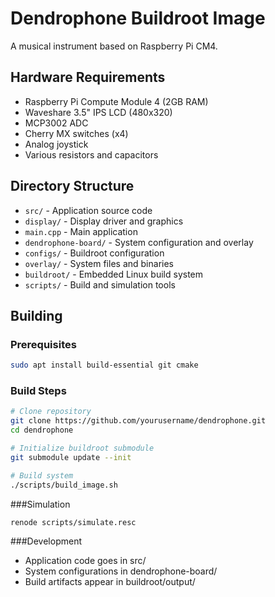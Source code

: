 # Dendrophone Buildroot Image

A musical instrument based on Raspberry Pi CM4.

## Hardware Requirements
- Raspberry Pi Compute Module 4 (2GB RAM)
- Waveshare 3.5" IPS LCD (480x320)
- MCP3002 ADC
- Cherry MX switches (x4)
- Analog joystick
- Various resistors and capacitors

## Directory Structure
- `src/` - Application source code
 - `display/` - Display driver and graphics
 - `main.cpp` - Main application
- `dendrophone-board/` - System configuration and overlay
 - `configs/` - Buildroot configuration
 - `overlay/` - System files and binaries
- `buildroot/` - Embedded Linux build system
- `scripts/` - Build and simulation tools

## Building

### Prerequisites
```bash
sudo apt install build-essential git cmake
```

### Build Steps
```bash
# Clone repository
git clone https://github.com/yourusername/dendrophone.git
cd dendrophone

# Initialize buildroot submodule
git submodule update --init

# Build system
./scripts/build_image.sh
```

###Simulation
```bash
renode scripts/simulate.resc
```

###Development
 - Application code goes in src/
 - System configurations in dendrophone-board/
 - Build artifacts appear in buildroot/output/
